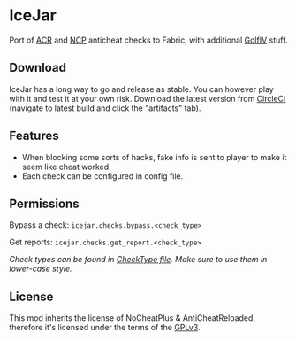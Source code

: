 # IceJar
Port of  [ACR](https://github.com/Rammelkast/AntiCheatReloaded) and [NCP](https://github.com/Updated-NoCheatPlus/NoCheatPlus) anticheat checks to Fabric,
with additional [GolfIV](https://github.com/samolego/GolfIV) stuff.

## Download

IceJar has a long way to go and release as stable.
You can however play with it and test it at your own risk.
Download the latest version from [CircleCI](https://app.circleci.com/pipelines/github/samolego/IceJar)
(navigate to latest build and click the "artifacts" tab).

## Features

* When blocking some sorts of hacks, fake info is sent to player
to make it seem like cheat worked.
* Each check can be configured in config file.

## Permissions

Bypass a check:
`icejar.checks.bypass.<check_type>`

Get reports:
`icejar.checks.get_report.<check_type>`

*Check types can be found in [CheckType file](./src/main/java/org/samo_lego/icejar/check/CheckType.java).
Make sure to use them in lower-case style.*

## License

This mod inherits the license of NoCheatPlus & AntiCheatReloaded, therefore
it's licensed under the terms of the [GPLv3](https://www.gnu.org/licenses/gpl-3.0.en.html).
